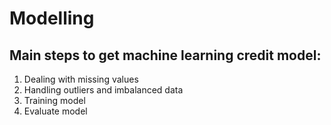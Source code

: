 # Modelling

## Main steps to get machine learning credit model:
1. Dealing with missing values
2. Handling outliers and imbalanced data
3. Training model
4. Evaluate model
